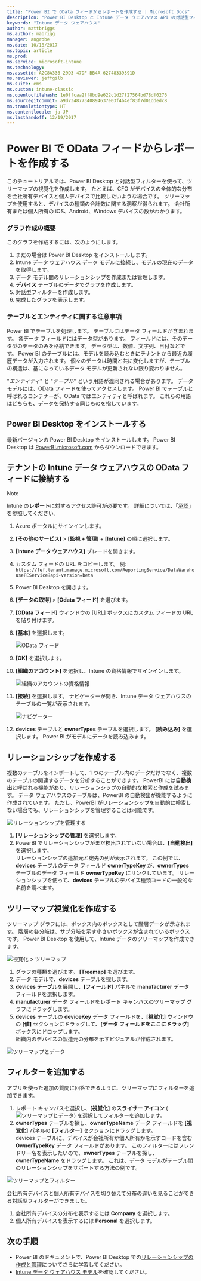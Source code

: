 ```yaml
---
title: "Power BI で OData フィードからレポートを作成する | Microsoft Docs"
description: "Power BI Desktop と Intune データ ウェアハウス API の対話型フィルターを使って、ツリーマップの視覚化を作成します。"
keywords: "Intune データ ウェアハウス"
author: mattbriggs
ms.author: mabrigg
manager: angrobe
ms.date: 10/18/2017
ms.topic: article
ms.prod: 
ms.service: microsoft-intune
ms.technology: 
ms.assetid: A2C8A336-29D3-47DF-BB4A-62748339391D
ms.reviewer: jeffgilb
ms.suite: ems
ms.custom: intune-classic
ms.openlocfilehash: 1e0ffcaa2ff8bd9e622c1d27f27564bd78df0276
ms.sourcegitcommit: a9d734877340894637e03f4b4ef83f7d01ddedc8
ms.translationtype: HT
ms.contentlocale: ja-JP
ms.lasthandoff: 12/19/2017
---
```

# <a name="create-a-report-from-the-odata-feed-with-power-bi"></a>Power BI で OData フィードからレポートを作成する

このチュートリアルでは、Power BI Desktop と対話型フィルターを使って、ツリーマップの視覚化を作成します。 たとえば、CFO がデバイスの全体的な分布を会社所有デバイスと個人デバイスで比較したいような場合です。 ツリーマップを使用すると、デバイスの種類の合計数に関する洞察が得られます。 会社所有または個人所有の iOS、Android、Windows デバイスの数がわかります。

### <a name="overview-of-creating-the-chart"></a>グラフ作成の概要

このグラフを作成するには、次のようにします。
1. まだの場合は Power BI Desktop をインストールします。
2. Intune データ ウェアハウス データ モデルに接続し、モデルの現在のデータを取得します。
3. データ モデル間のリレーションシップを作成または管理します。
4. **デバイス** テーブルのデータでグラフを作成します。
5. 対話型フィルターを作成します。
6. 完成したグラフを表示します。

### <a name="a-note-about-tables-and-entities"></a>テーブルとエンティティに関する注意事項

Power BI でテーブルを処理します。 テーブルにはデータ フィールドが含まれます。 各データ フィールドにはデータ型があります。 フィールドには、そのデータ型のデータのみを格納できます。 データ型は、数値、文字列、日付などです。 Power BI のテーブルには、モデルを読み込むときにテナントから最近の履歴データが入力されます。 個々のデータは時間と共に変化しますが、テーブルの構造は、基になっているデータ モデルが更新されない限り変わりません。

"_エンティティ_" と "_テーブル_" という用語が混同される場合があります。 データ モデルには、OData フィードを使ってアクセスします。 Power BI でテーブルと呼ばれるコンテナーが、OData ではエンティティと呼ばれます。 これらの用語はどちらも、データを保持する同じものを指しています。

## <a name="install-power-bi-desktop"></a>Power BI Desktop をインストールする

最新バージョンの Power BI Desktop をインストールします。 Power BI Desktop は [PowerBI.microsoft.com](https://powerbi.microsoft.com/desktop) からダウンロードできます。

## <a name="connect-to-the-odata-feed-for-the-intune-data-warehouse-for-your-tenant"></a>テナントの Intune データ ウェアハウスの OData フィードに接続する

> [!Note]  
> Intune の**レポート**に対するアクセス許可が必要です。 詳細については、「[承認](reports-api-url.md)」を参照してください。

1. Azure ポータルにサインインします。
2. **[その他のサービス]** > **[監視 + 管理]** + **[Intune]** の順に選択します。
3. **[Intune データ ウェアハウス]** ブレードを開きます。
4. カスタム フィードの URL をコピーします。 例: `https://fef.tenant.manage.microsoft.com/ReportingService/DataWarehouseFEService?api-version=beta`
5. Power BI Desktop を開きます。
6. **[データの取得]** > **[Odata フィード]** を選びます。
7. **[OData フィード]** ウィンドウの [URL] ボックスにカスタム フィードの URL を貼り付けます。
8. **[基本]** を選択します。

    ![OData フィード](media/reports-create-01-odatafeed.png)

9. **[OK]** を選択します。
10. **[組織のアカウント]** を選択し、Intune の資格情報でサインインします。 

    ![組織のアカウントの資格情報](media/reports-create-02-org-account.png)

11. **[接続]** を選択します。 ナビゲーターが開き、Intune データ ウェアハウスのテーブルの一覧が表示されます。 

    ![ナビゲーター](media/reports-create-02-loadentities.png)

12. **devices** テーブルと **ownerTypes** テーブルを選択します。  **[読み込み]** を選択します。 Power BI がモデルにデータを読み込みます。

## <a name="create-a-relationship"></a>リレーションシップを作成する 

複数のテーブルをインポートして、1 つのテーブル内のデータだけでなく、複数のテーブルの関連するデータを分析することができます。  PowerBI には**自動検出**と呼ばれる機能があり、リレーションシップの自動的な検索と作成を試みます。 データ ウェアハウスのテーブルは、PowerBI の自動検出が機能するように作成されています。 ただし、PowerBI がリレーションシップを自動的に検索しない場合でも、リレーションシップを管理することは可能です。

![リレーションシップを管理する](media/reports-create-03-managerelationships.png)

1. **[リレーションシップの管理]** を選択します。
2. PowerBI でリレーションシップがまだ検出されていない場合は、**[自動検出]** を選択します。  
リレーションシップの追加元と宛先の列が表示されます。 この例では、**devices** テーブルのデータ フィールド **ownerTypeKey** が、**ownerTypes** テーブルのデータ フィールド **ownerTypeKey** にリンクしています。 リレーションシップを使って、**devices** テーブルのデバイス種類コードの一般的な名前を調べます。

## <a name="create-a-treemap-visualization"></a>ツリーマップ視覚化を作成する

ツリーマップ グラフには、ボックス内のボックスとして階層データが示されます。 階層の各分岐は、サブ分岐を示す小さいボックスが含まれているボックスです。 Power BI Desktop を使用して、Intune データのツリーマップを作成できます。

![視覚化 > ツリーマップ](media/reports-create-03-treemap.png)

1. グラフの種類を選びます。 **[Treemap]** を選びます。
2. データ モデルで、**devices** テーブルを探します。
3. **devices テーブル**を展開し、**[フィールド]** パネルで **manufacturer** データ フィールドを選択します。
4. **manufacturer** データ フィールドをレポート キャンバスのツリーマップ グラフにドラッグします。
5. **devices** テーブルの **deviceKey** データ フィールドを、**[視覚化]** ウィンドウの **[値]** セクションにドラッグして、**[データ フィールドをここにドラッグ]** ボックスにドロップします。  
組織内のデバイスの製造元の分布を示すビジュアルが作成されます。

![ツリーマップとデータ](media/reports-create-06-treemapwdata.png)

## <a name="add-a-filter"></a>フィルターを追加する

アプリを使った追加の質問に回答できるように、ツリーマップにフィルターを追加できます。 

1. レポート キャンバスを選択し、**[視覚化]** の**スライサー アイコン** (![ツリーマップとデータ](media/reports-create-slicer.png)) を選択してフィルターを追加します。
2. **ownerTypes** テーブルを探し、**ownerTypeName** データ フィールドを **[視覚化]** パネルの **[フィルター]** セクションにドラッグします。  
   devices テーブルに、デバイスが会社所有か個人所有かを示すコードを含む **OwnerTypeKey** データ フィールドがあります。 このフィルターにはフレンドリー名を表示したいので、**ownerTypes** テーブルを探し、**ownerTypeName** をドラッグします。 これは、データ モデルがテーブル間のリレーションシップをサポートする方法の例です。

![ツリーマップとフィルター](media/reports-create-08_ownertype.png)

会社所有デバイスと個人所有デバイスを切り替えて分布の違いを見ることができる対話型フィルターができました。

1. 会社所有デバイスの分布を表示するには **Company** を選択します。
2. 個人所有デバイスを表示するには **Personal** を選択します。

## <a name="next-steps"></a>次の手順

 - Power BI のドキュメントで、Power BI Desktop での[リレーションシップの作成と管理](https://powerbi.microsoft.com/documentation/powerbi-desktop-create-and-manage-relationships/)についてさらに学習してください。
 - [Intune データ ウェアハウス モデル](https://docs.microsoft.com/intune/reports-ref-data-model)を確認してください。